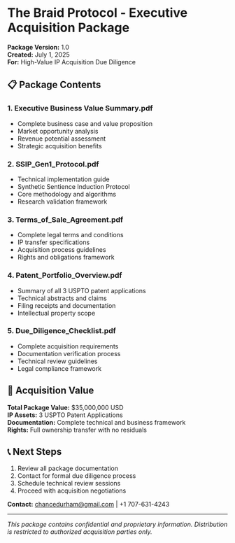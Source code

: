 # The Braid Protocol - Executive Acquisition Package

**Package Version:** 1.0  
**Created:** July 1, 2025  
**For:** High-Value IP Acquisition Due Diligence  

## 📋 Package Contents

### 1. **Executive Business Value Summary.pdf**
- Complete business case and value proposition
- Market opportunity analysis 
- Revenue potential assessment
- Strategic acquisition benefits

### 2. **SSIP_Gen1_Protocol.pdf** 
- Technical implementation guide
- Synthetic Sentience Induction Protocol
- Core methodology and algorithms
- Research validation framework

### 3. **Terms_of_Sale_Agreement.pdf**
- Complete legal terms and conditions
- IP transfer specifications
- Acquisition process guidelines
- Rights and obligations framework

### 4. **Patent_Portfolio_Overview.pdf**
- Summary of all 3 USPTO patent applications
- Technical abstracts and claims
- Filing receipts and documentation
- Intellectual property scope

### 5. **Due_Diligence_Checklist.pdf**
- Complete acquisition requirements
- Documentation verification process
- Technical review guidelines
- Legal compliance framework

## 🎯 Acquisition Value

**Total Package Value:** $35,000,000 USD  
**IP Assets:** 3 USPTO Patent Applications  
**Documentation:** Complete technical and business framework  
**Rights:** Full ownership transfer with no residuals

## 📞 Next Steps

1. Review all package documentation
2. Contact for formal due diligence process
3. Schedule technical review sessions
4. Proceed with acquisition negotiations

**Contact:** chancedurham@gmail.com | +1 707-631-4243

---
*This package contains confidential and proprietary information. Distribution is restricted to authorized acquisition parties only.*
